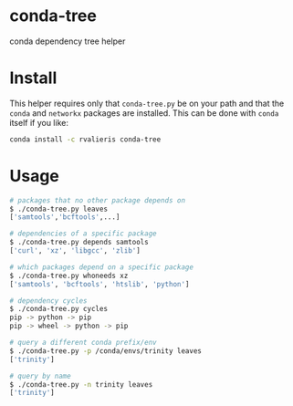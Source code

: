 
# conda-tree

conda dependency tree helper

# Install

This helper requires only that `conda-tree.py` be on your path and
that the `conda` and `networkx` packages are installed.  This can be
done with `conda` itself if you like:

```bash
conda install -c rvalieris conda-tree
```

# Usage

```bash
# packages that no other package depends on
$ ./conda-tree.py leaves
['samtools','bcftools',...]

# dependencies of a specific package
$ ./conda-tree.py depends samtools
['curl', 'xz', 'libgcc', 'zlib']

# which packages depend on a specific package
$ ./conda-tree.py whoneeds xz
['samtools', 'bcftools', 'htslib', 'python']

# dependency cycles
$ ./conda-tree.py cycles
pip -> python -> pip
pip -> wheel -> python -> pip

# query a different conda prefix/env
$ ./conda-tree.py -p /conda/envs/trinity leaves
['trinity']

# query by name
$ ./conda-tree.py -n trinity leaves
['trinity']
```
